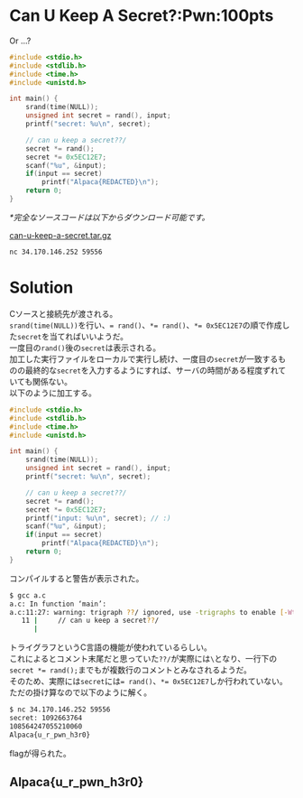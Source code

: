 # Can U Keep A Secret?:Pwn:100pts
Or ...?  
```c
#include <stdio.h>
#include <stdlib.h>
#include <time.h>
#include <unistd.h>

int main() {
    srand(time(NULL));
    unsigned int secret = rand(), input;
    printf("secret: %u\n", secret);

    // can u keep a secret??/
    secret *= rand();
    secret *= 0x5EC12E7;
    scanf("%u", &input);
    if(input == secret)
        printf("Alpaca{REDACTED}\n");
    return 0;
}
```
_*完全なソースコードは以下からダウンロード可能です。_  

[can-u-keep-a-secret.tar.gz](can-u-keep-a-secret.tar.gz)  

`nc 34.170.146.252 59556`  

# Solution
Cソースと接続先が渡される。  
`srand(time(NULL))`を行い、`= rand()`、`*= rand()`、`*= 0x5EC12E7`の順で作成した`secret`を当てればいいようだ。  
一度目の`rand()`後の`secret`は表示される。  
加工した実行ファイルをローカルで実行し続け、一度目の`secret`が一致するものの最終的な`secret`を入力するようにすれば、サーバの時間がある程度ずれていても関係ない。  
以下のように加工する。  
```c
#include <stdio.h>
#include <stdlib.h>
#include <time.h>
#include <unistd.h>

int main() {
    srand(time(NULL));
    unsigned int secret = rand(), input;
    printf("secret: %u\n", secret);

    // can u keep a secret??/
    secret *= rand();
    secret *= 0x5EC12E7;
    printf("input: %u\n", secret); // :)
    scanf("%u", &input);
    if(input == secret)
        printf("Alpaca{REDACTED}\n");
    return 0;
}
```
コンパイルすると警告が表示された。  
```bash
$ gcc a.c
a.c: In function ‘main’:
a.c:11:27: warning: trigraph ??/ ignored, use -trigraphs to enable [-Wtrigraphs]
   11 |     // can u keep a secret??/
      |
```
トライグラフというC言語の機能が使われているらしい。  
これによるとコメント末尾だと思っていた`??/`が実際には`\`となり、一行下の`secret *= rand();`までもが複数行のコメントとみなされるようだ。  
そのため、実際には`secret`には`= rand()`、`*= 0x5EC12E7`しか行われていない。  
ただの掛け算なので以下のように解く。  
```bash
$ nc 34.170.146.252 59556
secret: 1092663764
108564247055210060
Alpaca{u_r_pwn_h3r0}
```
flagが得られた。  

## Alpaca{u_r_pwn_h3r0}